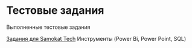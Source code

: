 # Тестовые задания
Выполненные тестовые задания

[Задания для Samokat Tech](https://github.com/Valeratal/test_task/tree/main/samokat)  Инструменты (Power Bi, Power Point, SQL)
